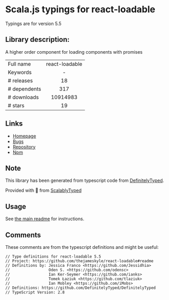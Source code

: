 
# Scala.js typings for react-loadable

Typings are for version 5.5

## Library description:
A higher order component for loading components with promises

|                    |                 |
| ------------------ | :-------------: |
| Full name          | react-loadable |
| Keywords           | - |
| # releases         | 18 |
| # dependents       | 317 |
| # downloads        | 10914983 |
| # stars            | 19 |

## Links
- [Homepage](https://github.com/thejameskyle/react-loadable#readme)
- [Bugs](https://github.com/thejameskyle/react-loadable/issues)
- [Repository](https://github.com/thejameskyle/react-loadable)
- [Npm](https://www.npmjs.com/package/react-loadable)
    


## Note
This library has been generated from typescript code from [DefinitelyTyped](https://definitelytyped.org).

Provided with :purple_heart: from [ScalablyTyped](https://github.com/oyvindberg/ScalablyTyped)

## Usage
See [the main readme](../../readme.md) for instructions.

## Comments

These comments are from the typescript definitions and might be useful:
```
// Type definitions for react-loadable 5.5
// Project: https://github.com/thejameskyle/react-loadable#readme
// Definitions by: Jessica Franco <https://github.com/Jessidhia>
//                 Oden S. <https://github.com/odensc>
//                 Ian Ker-Seymer <https://github.com/ianks>
//                 Tomek Łaziuk <https://github.com/tlaziuk>
//                 Ian Mobley <https://github.com/iMobs>
// Definitions: https://github.com/DefinitelyTyped/DefinitelyTyped
// TypeScript Version: 2.8

```

